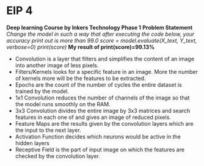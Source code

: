 # EIP 4
**Deep learning Course by Inkers Technology Phase 1**
**Problem Statement**
*Change the model in such a way that after executing the code below, your accuracy print out is more than 99.0
score = model.evaluate(X_text, Y_text, verbose=0)
print(score)*
**My result of print(score)=99.13%**

- Convolution is a layer that filters and simplifies the content of an image into another image of less pixels.
- Filters/Kernels looks for a specific feature in an image. More the number of kernels more will be the features to be extracted.
- Epochs are the count of the number of cycles the entire dataset is trained by the model.
- 1x1 Convolution reduces the number of channels of the image so that the model runs smoothly on the RAM.
- 3x3 Convolution divides the entire image by 3x3 matrices and search features in each one of  and gives an image of reduced pixels.
- Feature Maps are the results given by the convolution layers which are the input to the next layer.
- Activation Function decides which neurons would be active in the hidden layers
- Receptive Field is the part of input image on which the features are checked by the convolution layer.
